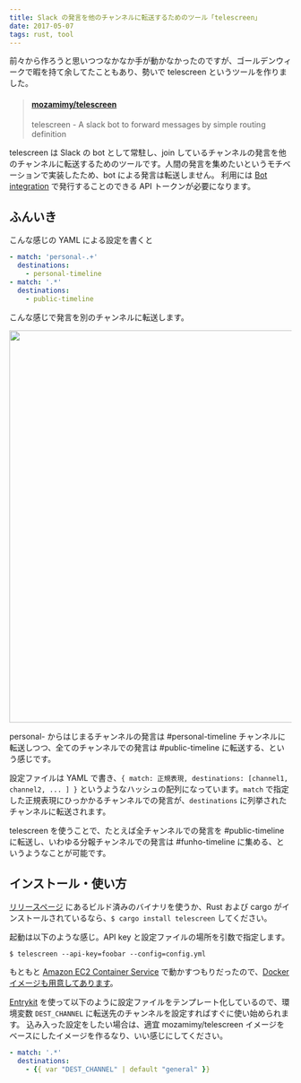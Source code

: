 ```yaml
---
title: Slack の発言を他のチャンネルに転送するためのツール「telescreen」
date: 2017-05-07
tags: rust, tool
---
```


前々から作ろうと思いつつなかなか手が動かなかったのですが、ゴールデンウィークで暇を持て余してたこともあり、勢いで telescreen というツールを作りました。

<blockquote class="embedly-card"><h4><a href="https://github.com/mozamimy/telescreen">mozamimy/telescreen</a></h4><p>telescreen - A slack bot to forward messages by simple routing definition</p></blockquote>
<script async src="//cdn.embedly.com/widgets/platform.js" charset="UTF-8"></script>

telescreen は Slack の bot として常駐し、join しているチャンネルの発言を他のチャンネルに転送するためのツールです。人間の発言を集めたいというモチベーションで実装したため、bot による発言は転送しません。
利用には [Bot integration](https://slack.com/apps/A0F7YS25R-bots) で発行することのできる API トークンが必要になります。

## ふんいき

こんな感じの YAML による設定を書くと

```yaml
- match: 'personal-.+'
  destinations:
    - personal-timeline
- match: '.*'
  destinations:
    - public-timeline
```

こんな感じで発言を別のチャンネルに転送します。

<a href="/2017/05/07/telescreen_v0_1_0/telescreen.gif" target="_blank">
  <img src="/2017/05/07/telescreen_v0_1_0/telescreen.gif" style="width: 700px;">
</a>

personal- からはじまるチャンネルの発言は #personal-timeline チャンネルに転送しつつ、全てのチャンネルでの発言は #public-timeline に転送する、という感じです。

設定ファイルは YAML で書き、`{ match: 正規表現, destinations: [channel1, channel2, ... ] }` というようなハッシュの配列になっています。`match` で指定した正規表現にひっかかるチャンネルでの発言が、`destinations` に列挙されたチャンネルに転送されます。

telescreen を使うことで、たとえば全チャンネルでの発言を #public-timeline に転送し、いわゆる分報チャンネルでの発言は #funho-timeline に集める、というようなことが可能です。

## インストール・使い方

[リリースページ](https://github.com/mozamimy/telescreen/releases) にあるビルド済みのバイナリを使うか、Rust および cargo がインストールされているなら、`$ cargo install telescreen` してください。

起動は以下のような感じ。API key と設定ファイルの場所を引数で指定します。

```
$ telescreen --api-key=foobar --config=config.yml
```

もともと [Amazon EC2 Container Service](https://aws.amazon.com/jp/ecs/) で動かすつもりだったので、[Docker イメージも用意してあります](https://hub.docker.com/r/mozamimy/telescreen/)。

[Entrykit](https://github.com/progrium/entrykit) を使って以下のように設定ファイルをテンプレート化しているので、環境変数 `DEST_CHANNEL` に転送先のチャンネルを設定すればすぐに使い始められます。
込み入った設定をしたい場合は、適宜 mozamimy/telescreen イメージをベースにしたイメージを作るなり、いい感じにしてください。

```yaml
- match: '.*'
  destinations:
    - {{ var "DEST_CHANNEL" | default "general" }}
```

